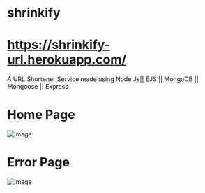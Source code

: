 # shrinkify
# https://shrinkify-url.herokuapp.com/
A URL Shortener Service made using Node.Js|| EJS || MongoDB || Mongoose || Express

# Home Page
![image](https://user-images.githubusercontent.com/32095032/153383625-6afe3933-edff-42bb-ba99-ed7ea154c51f.png)
# Error Page
![image](https://user-images.githubusercontent.com/32095032/153383665-6c243f3f-217f-4131-827a-a2037c852109.png)

